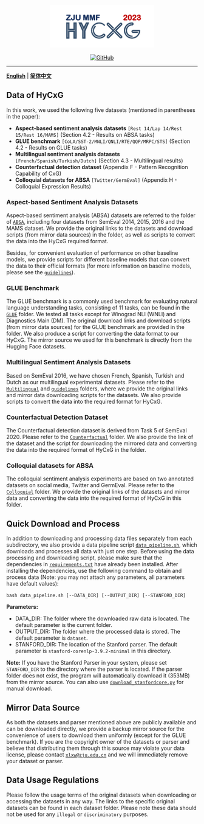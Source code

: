 <p align="center" >
    <a href="https://github.com/xlxwalex/HyCxG/tree/main/data">
    <br>
    <img src="https://github.com/xlxwalex/HyCxG/blob/main/figures/sub-logo.png" width="275"/>
    <br>
    </a>
</p>
<p align="center">
    <a href="https://github.com/xlxwalex/HyCxG/blob/main/LICENSE">
        <img alt="GitHub" src="https://img.shields.io/github/license/xlxwalex/HyCxG.svg?color=blue&style=flat-square">
    </a>
</p>

---

[**English**](https://github.com/xlxwalex/HyCxG/tree/main/data) | [**简体中文**](https://github.com/xlxwalex/HyCxG/tree/main/data/README_ZH.md)

## Data of HyCxG
In this work, we used the following five datasets (mentioned in parentheses in the paper):
 + **Aspect-based sentiment analysis datasets** `[Rest 14/Lap 14/Rest 15/Rest 16/MAMS]` (Section 4.2 - Results on ABSA tasks)
 + **GLUE benchmark** `[CoLA/SST-2/MNLI/QNLI/RTE/QQP/MRPC/STS]` (Section 4.2 - Results on GLUE tasks)
 + **Multilingual sentiment analysis datasets** `[French/Spanish/Turkish/Dutch]` (Section 4.3 - Multilingual results)
 + **Counterfactual detection dataset** (Appendix F - Pattern Recognition Capability of CxG)
 + **Colloquial datasets for ABSA** `[Twitter/GermEval]` (Appendix H - Colloquial Expression Results)

### Aspect-based Sentiment Analysis Datasets
Aspect-based sentiment analysis (ABSA) datasets are referred to the folder of [`ABSA`](https://github.com/xlxwalex/HyCxG/tree/main/data/ABSA), including four datasets from SemEval 2014, 2015, 2016 and the MAMS dataset. We provide the original links to the datasets and download scripts (from mirror data sources) in the folder, as well as scripts to convert the data into the HyCxG required format.

Besides, for convenient evaluation of performance on other baseline models, we provide scripts for different baseline models that can convert the data to their official formats (for more information on baseline models, please see the [`guidelines`](https://github.com/xlxwalex/HyCxG/tree/main/guidelines)).

### GLUE Benchmark
The GLUE benchmark is a commonly used benchmark for evaluating natural language understanding tasks, consisting of 11 tasks, can be found in the [`GLUE`](https://github.com/xlxwalex/HyCxG/tree/main/data/GLUE) folder. We tested all tasks except for Winograd NLI (WNLI) and Diagnostics Main (DM). The original download links and download scripts (from mirror data sources) for the GLUE benchmark are provided in the folder. We also produce a script for converting the data format to our HyCxG. The mirror source we used for this benchmark is directly from the Hugging Face datasets.

### Multilingual Sentiment Analysis Datasets
Based on SemEval 2016, we have chosen French, Spanish, Turkish and Dutch as our multilingual experimental datasets. Please refer to the [`Multilingual`](https://github.com/xlxwalex/HyCxG/tree/main/data/Multilingual) and [`guidelines`](https://github.com/xlxwalex/HyCxG/tree/main/guidelines) folders, where we provide the original links and mirror data downloading scripts for the datasets. We also provide scripts to convert the data into the required format for HyCxG.

### Counterfactual Detection Dataset
The Counterfactual detection dataset is derived from Task 5 of SemEval 2020. Please refer to the [`Counterfactual`](https://github.com/xlxwalex/HyCxG/tree/main/data/Counterfactual) folder. We also provide the link of the dataset and the script for downloading the mirrored data and converting the data into the required format of HyCxG in the folder.

### Colloquial datasets for ABSA
The colloquial sentiment analysis experiments are based on two annotated datasets on social media, Twitter and GermEval. Please refer to the [`Colloquial`](https://github.com/xlxwalex/HyCxG/tree/main/data/Colloquial) folder. We provide the original links of the datasets and mirror data and converting the data into the required format of HyCxG in this folder.

## Quick Download and Process
In addition to downloading and processing data files separately from each subdirectory, we also provide a data pipeline script [`data_pipeline.sh`](https://github.com/xlxwalex/HyCxG/tree/main/data/data_pipeline.sh), which downloads and processes all data with just one step. Before using the data processing and downloading script, please make sure that the dependencies in [`requirements.txt`](https://github.com/xlxwalex/HyCxG/blob/main/requirements.txt) have already been installed. After installing the dependencies, use the following command to obtain and process data (Note: you may not attach any parameters, all parameters have default values):
```shell
bash data_pipeline.sh [--DATA_DIR] [--OUTPUT_DIR] [--STANFORD_DIR]
```
**Parameters:**
+ DATA_DIR: The folder where the downloaded raw data is located. The default parameter is the current folder.
+ OUTPUT_DIR: The folder where the processed data is stored. The default parameter is `dataset`.
+ STANFORD_DIR: The location of the Stanford parser. The default parameter is `stanford-corenlp-3.9.2-minimal` in this directory.

**Note:** If you have the Stanford Parser in your system, please set `STANFORD_DIR` to the directory where the parser is located. If the parser folder does not exist, the program will automatically download it (353MB) from the mirror source. You can also use [`download_stanfordcore.py`](https://github.com/xlxwalex/HyCxG/tree/main/data/download_stanfordcore.py) for manual download.

## Mirror Data Source
As both the datasets and parser mentioned above are publicly available and can be downloaded directly, we provide a backup mirror source for the convenience of users to download them uniformly (except for the GLUE benchmark). If you are the copyright owner of the datasets or parser and believe that distributing them through this source may violate your data license, please contact [`xlxw@zju.edu.cn`](mailto:xlxw@zju.edu.cn) and we will immediately remove your dataset or parser.

## Data Usage Regulations
Please follow the usage terms of the original datasets when downloading or accessing the datasets in any way. The links to the specific original datasets can be found in each dataset folder. Please note these data should not be used for any `illegal` or `discriminatory` purposes.
